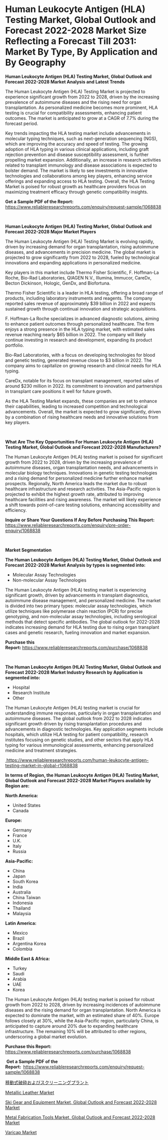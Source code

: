 <p><h1>Human Leukocyte Antigen (HLA) Testing Market, Global Outlook and Forecast 2022-2028 Market Size Reflecting a Forecast Till 2031: Market By Type, By Application and By Geography</h1></p><p><strong>Human Leukocyte Antigen (HLA) Testing Market, Global Outlook and Forecast 2022-2028 Market Analysis and Latest Trends</strong></p>
<p><p>The Human Leukocyte Antigen (HLA) Testing Market is projected to experience significant growth from 2022 to 2028, driven by the increasing prevalence of autoimmune diseases and the rising need for organ transplantation. As personalized medicine becomes more prominent, HLA testing is crucial for compatibility assessments, enhancing patient outcomes. The market is anticipated to grow at a CAGR of 7.7% during the forecast period.</p><p>Key trends impacting the HLA testing market include advancements in molecular typing techniques, such as next-generation sequencing (NGS), which are improving the accuracy and speed of testing. The growing adoption of HLA typing in various clinical applications, including graft rejection prevention and disease susceptibility assessment, is further propelling market expansion. Additionally, an increase in research activities related to transplant immunology and disease associations is expected to bolster demand. The market is likely to see investments in innovative technologies and collaborations among key players, enhancing service offerings and expanding access to HLA testing. Overall, the HLA Testing Market is poised for robust growth as healthcare providers focus on maximizing treatment efficacy through genetic compatibility insights.</p></p>
<p><strong>Get a Sample PDF of the Report:&nbsp;</strong> <a href="https://www.reliableresearchreports.com/enquiry/request-sample/1068838">https://www.reliableresearchreports.com/enquiry/request-sample/1068838</a></p>
<p>&nbsp;</p>
<p><strong>Human Leukocyte Antigen (HLA) Testing Market, Global Outlook and Forecast 2022-2028 Major Market Players</strong></p>
<p><p>The Human Leukocyte Antigen (HLA) Testing Market is evolving rapidly, driven by increasing demand for organ transplantation, rising autoimmune diseases, and advancements in precision medicine. The global market is projected to grow significantly from 2022 to 2028, fueled by technological innovations and expanding applications in personalized medicine.</p><p>Key players in this market include Thermo Fisher Scientific, F. Hoffman-La Roche, Bio-Rad Laboratories, QIAGEN N.V., Illumina, Immucor, CareDx, Becton Dickinson, Hologic, GenDx, and Biofortuna. </p><p>Thermo Fisher Scientific is a leader in HLA testing, offering a broad range of products, including laboratory instruments and reagents. The company reported sales revenue of approximately $39 billion in 2022 and expects sustained growth through continual innovation and strategic acquisitions.</p><p>F. Hoffman-La Roche specializes in advanced diagnostic solutions, aiming to enhance patient outcomes through personalized healthcare. The firm enjoys a strong presence in the HLA typing market, with estimated sales revenue reaching nearly $65 billion in 2022. The company will likely continue investing in research and development, expanding its product portfolio.</p><p>Bio-Rad Laboratories, with a focus on developing technologies for blood and genetic testing, generated revenue close to $3 billion in 2022. The company aims to capitalize on growing research and clinical needs for HLA typing.</p><p>CareDx, notable for its focus on transplant management, reported sales of around $230 million in 2022. Its commitment to innovation and partnerships in transplant care positions it well for future growth.</p><p>As the HLA Testing Market expands, these companies are set to enhance their capabilities, leading to increased competition and technological advancements. Overall, the market is expected to grow significantly, driven by a combination of rising healthcare needs and innovative solutions from key players.</p></p>
<p>&nbsp;</p>
<p><strong>What Are The Key Opportunities For Human Leukocyte Antigen (HLA) Testing Market, Global Outlook and Forecast 2022-2028 Manufacturers?</strong></p>
<p><p>The Human Leukocyte Antigen (HLA) testing market is poised for significant growth from 2022 to 2028, driven by the increasing prevalence of autoimmune diseases, organ transplantation needs, and advancements in molecular biology techniques. Innovations in genetic testing technologies and a rising demand for personalized medicine further enhance market prospects. Regionally, North America leads the market due to robust healthcare infrastructure and research activities. The Asia-Pacific region is projected to exhibit the highest growth rate, attributed to improving healthcare facilities and rising awareness. The market will likely experience a shift towards point-of-care testing solutions, enhancing accessibility and efficiency.</p></p>
<p><strong>Inquire or Share Your Questions If Any Before Purchasing This Report:</strong> <a href="https://www.reliableresearchreports.com/enquiry/pre-order-enquiry/1068838">https://www.reliableresearchreports.com/enquiry/pre-order-enquiry/1068838</a></p>
<p>&nbsp;</p>
<p><strong>Market Segmentation</strong></p>
<p><strong>The Human Leukocyte Antigen (HLA) Testing Market, Global Outlook and Forecast 2022-2028 Market Analysis by types is segmented into:</strong></p>
<p><ul><li>Molecular Assay Technologies</li><li>Non-molecular Assay Technologies</li></ul></p>
<p><p>The Human Leukocyte Antigen (HLA) testing market is experiencing significant growth, driven by advancements in transplant diagnostics, autoimmune disease management, and personalized medicine. The market is divided into two primary types: molecular assay technologies, which utilize techniques like polymerase chain reaction (PCR) for precise genotyping, and non-molecular assay technologies, including serological methods that detect specific antibodies. The global outlook for 2022-2028 indicates increasing demand for HLA testing due to rising organ transplant cases and genetic research, fueling innovation and market expansion.</p></p>
<p><strong>Purchase this Report:&nbsp;</strong><a href="https://www.reliableresearchreports.com/purchase/1068838">https://www.reliableresearchreports.com/purchase/1068838</a></p>
<p>&nbsp;</p>
<p><strong>The Human Leukocyte Antigen (HLA) Testing Market, Global Outlook and Forecast 2022-2028 Market Industry Research by Application is segmented into:</strong></p>
<p><ul><li>Hospital</li><li>Research Institute</li><li>Other</li></ul></p>
<p><p>The Human Leukocyte Antigen (HLA) testing market is crucial for understanding immune responses, particularly in organ transplantation and autoimmune diseases. The global outlook from 2022 to 2028 indicates significant growth driven by rising transplantation procedures and advancements in diagnostic technologies. Key application segments include hospitals, which utilize HLA testing for patient compatibility, research institutes focusing on genetic studies, and other sectors that apply HLA typing for various immunological assessments, enhancing personalized medicine and treatment strategies.</p></p>
<p><a href="https://www.reliableresearchreports.com/human-leukocyte-antigen-testing-market-in-global-r1068838">&nbsp;https://www.reliableresearchreports.com/human-leukocyte-antigen-testing-market-in-global-r1068838</a></p>
<p><strong>In terms of Region, the Human Leukocyte Antigen (HLA) Testing Market, Global Outlook and Forecast 2022-2028 Market Players available by Region are:</strong></p>
<p>
    <p> <strong> North America: </strong>
        <ul>
            <li>United States</li>
            <li>Canada</li>
        </ul>
        </p> 
    <p> <strong> Europe: </strong>
        <ul>
            <li>Germany</li>
            <li>France</li>
            <li>U.K.</li>
            <li>Italy</li>
            <li>Russia</li>
        </ul>
        </p> 
    <p> <strong> Asia-Pacific: </strong>
        <ul>
            <li>China</li>
            <li>Japan</li>
            <li>South Korea</li>
            <li>India</li>
            <li>Australia</li>
            <li>China Taiwan</li>
            <li>Indonesia</li>
            <li>Thailand</li>
            <li>Malaysia</li>
        </ul>
        </p> 
    <p> <strong> Latin America: </strong>
        <ul>
            <li>Mexico</li>
            <li>Brazil</li>
            <li>Argentina Korea</li>
            <li>Colombia</li>
        </ul>
        </p> 
    <p> <strong> Middle East & Africa: </strong>
        <ul>
            <li>Turkey</li>
            <li>Saudi</li>
            <li>Arabia</li>
            <li>UAE</li>
            <li>Korea</li>
        </ul>
    </p>
    </p>
<p><p>The Human Leukocyte Antigen (HLA) testing market is poised for robust growth from 2022 to 2028, driven by increasing incidences of autoimmune diseases and the rising demand for organ transplantation. North America is expected to dominate the market, with an estimated share of 40%. Europe follows closely at 30%, while the Asia-Pacific region, particularly China, is anticipated to capture around 20% due to expanding healthcare infrastructure. The remaining 10% will be attributed to other regions, underscoring a global market evolution.</p></p>
<p><strong>Purchase this Report: </strong><a href="https://www.reliableresearchreports.com/purchase/1068838">https://www.reliableresearchreports.com/purchase/1068838</a></p>
<p>&nbsp;<strong>Get a Sample PDF of the Report:&nbsp;&nbsp;</strong><a href="https://www.reliableresearchreports.com/enquiry/request-sample/1068838">https://www.reliableresearchreports.com/enquiry/request-sample/1068838</a></p>
<p><strong></strong></p>
<p><p><a href="https://medium.com/@larrylemkert567/mobile-crushing-screening-plants-9d6977091ca2">移動式破砕およびスクリーニングプラント</a></p><p><a href="https://issuu.com/reportprime-2/docs/metallic-leather-market-size-2030.p_e88d0d18ecae25">Metallic Leather Market</a></p><p><a href="https://github.com/FahadAhmed712/Market-Research-Report-List-1/blob/main/ski-gear-and-equipment-market-global-outlook-and-forecast-2022-2028-market.md">Ski Gear and Equipment Market, Global Outlook and Forecast 2022-2028 Market</a></p><p><a href="https://github.com/JosephineMcguire65/Market-Research-Report-List-1/blob/main/metal-fabrication-tools-market-global-outlook-and-forecast-2022-2028-market.md">Metal Fabrication Tools Market, Global Outlook and Forecast 2022-2028 Market</a></p><p><a href="https://medium.com/@haangelat162/the-growth-of-the-varicap-market-has-been-significant-driven-by-various-critical-factors-baae77345e26">Varicap Market</a></p></p>
